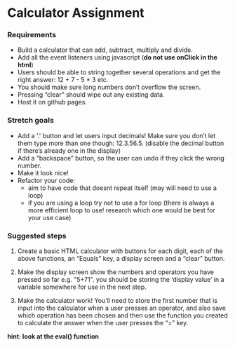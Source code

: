 # Calculator Assignment

### Requirements
* Build a calculator that can add, subtract, multiply and divide.
* Add all the event listeners using javascript (**do not use onClick in the html**)
* Users should be able to string together several operations and get the right answer: 12 + 7 - 5 * 3 etc.
* You should make sure long numbers don’t overflow the screen.
* Pressing “clear” should wipe out any existing data.
* Host it on github pages.

### Stretch goals
* Add a '.' button and let users input decimals! Make sure you don’t let them type more than one though: 12.3.56.5. (disable the decimal button if there’s already one in the display)
* Add a “backspace” button, so the user can undo if they click the wrong number.
* Make it look nice!
* Refactor your code:
    - aim to have code that doesnt repeat itself (may will need to use a loop)
    - if you are using a loop try not to use a for loop (there is always a more efficient loop to use! research which one would be best for your use case)


### Suggested steps

1. Create a basic HTML calculator with buttons for each digit, each of the above functions, an “Equals” key, a display screen and a “clear” button.

2. Make the display screen show the numbers and operators you have pressed so far e.g. "5+71". you should be storing the ‘display value’ in a variable somewhere for use in the next step.

3. Make the calculator work! You’ll need to store the first number that is input into the calculator when a user presses an operator, and also save which operation has been chosen and then use the function you created to calculate the answer when the user presses the “=” key.

**hint: look at the eval() function**
